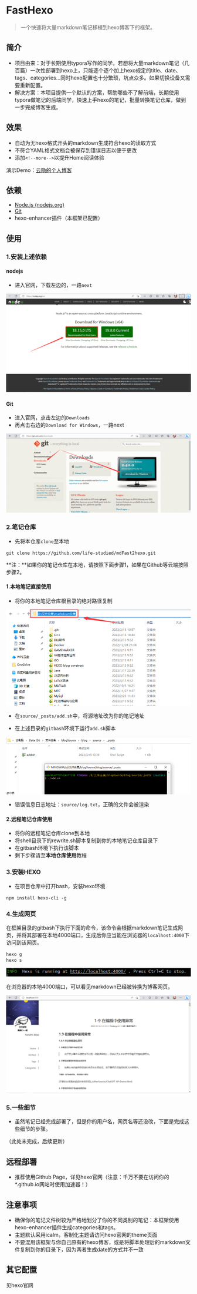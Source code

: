 # FastHexo

> 一个快速将大量markdown笔记移植到hexo博客下的框架。

## 简介

* 项目由来：对于长期使用typora写作的同学，若想将大量markdown笔记（几百篇）一次性部署到hexo上，只能逐个逐个加上hexo规定的title、date、tags、categories...同时hexo配置也十分繁琐，坑点众多。如果切换设备又需要重新配置。
* 解决方案：本项目提供一个默认的方案，帮助哪些不了解前端，长期使用typora做笔记的后端同学，快速上手hexo的笔记，批量转换笔记仓库，做到一步完成博客生成。

## 效果

* 自动为无hexo格式开头的markdown生成符合hexo的读取方式
* 不符合YAML格式文档会被保存到错误日志以便于更改
* 添加`<!--more-->`以提升Home阅读体验

演示Demo：[云隐的个人博客](https://life-studied.github.io)

## 依赖

* [Node.js (nodejs.org)](https://nodejs.org/zh-cn/download/)
* [Git](https://git-scm.com/downloads)
* hexo-enhancer插件（本框架已配置）

## 使用

### 1.安装上述依赖

#### nodejs

* 进入官网，下载左边的，一路`next`

![NodeJs安装页面](readmePicture/nodejs.png)

#### Git

* 进入官网，点击左边的`Downloads`
* 再点击右边的`Download for Windows`，一路next

![Git安装页面](readmePicture/Git.png)

### 2.笔记仓库

* 先将本仓库`clone`至本地

```shell
git clone https://github.com/life-studied/mdFast2hexo.git
```

**注：**如果你的笔记仓库在本地，请按照下面步骤1，如果在Github等云端按照步骤2。

#### 1.本地笔记直接使用

* 将你的本地笔记仓库根目录的绝对路径复制

![本地笔记仓库路径示例](readmePicture/本地笔记仓库路径.png)

* 在`source/_posts/add.sh`中，将源地址改为你的笔记地址

* 在上述目录的`gitbash`环境下运行`add.sh`脚本

![bash运行脚本示例](readmePicture/bash运行脚本.png)

* 错误信息日志地址：`source/log.txt`，正确的文件会被渲染

#### 2.远程笔记仓库使用

* 将你的远程笔记仓库clone到本地
* 将shell目录下的rewrite.sh脚本复制到你的本地笔记仓库目录下
* 在gitbash环境下执行该脚本
* 剩下步骤请至**本地仓库使用**教程

### 3.安装HEXO

* 在项目仓库中打开bash，安装hexo环境

```shell
npm install hexo-cli -g
```

### 4.生成网页

在框架目录的gitbash下执行下面的命令，该命令会根据markdown笔记生成网页，并将其部署在本地4000端口，生成后你应当能在浏览器的`localhost:4000`下访问到该网页。

```shell
hexo g
hexo s
```

![运行结果示例](readmePicture/hexos运行结果.png)

在浏览器的本地4000端口，可以看见markdown已经被转换为博客网页。

![本地blog示例](readmePicture/本地blog.png)

### 5.一些细节

* 虽然笔记已经完成部署了，但是你的用户名，网页名等还没改，下面是完成这些细节的步骤。

（此处未完成，后续更新）

## 远程部署

* 推荐使用Github Page，详见hexo官网（注意：千万不要在访问你的*.github.io网站时使用加速器！）

## 注意事项

* 确保你的笔记文件树较为严格地划分了你的不同类别的笔记：本框架使用hexo-enhancer插件生成categories和tags。
* 主题默认采用icalm，客制化主题请访问hexo官网的theme页面
* 不要混用该框架与你自己原有的hexo博客，或是将脚本处理后的markdown文件复制到你的目录下，因为两者生成date的方式并不一致

## 其它配置

见hexo官网

